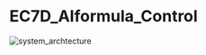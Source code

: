 # EC7D_AIformula_Control

![system_archtecture](https://github.com/honda-hgrx-idcs/EC7D_AIformula_Control/assets/113084733/5b2a1a92-2273-4d2d-845a-f84bb7a9e990)
